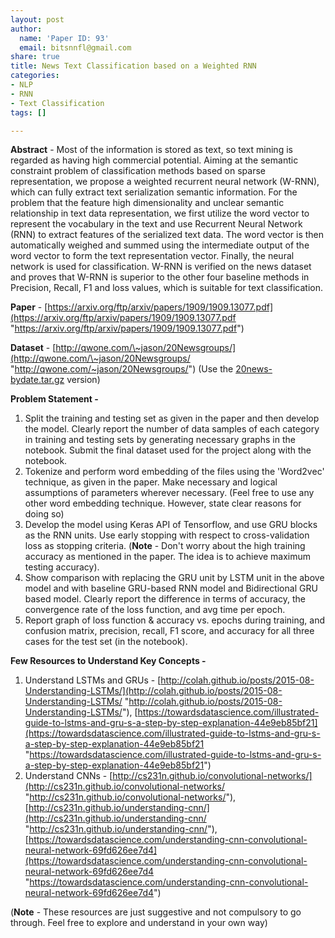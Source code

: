 ```yaml
---
layout: post
author:
  name: 'Paper ID: 93'
  email: bitsnnfl@gmail.com
share: true
title: News Text Classification based on a Weighted RNN
categories:
- NLP
- RNN
- Text Classification
tags: []

---
```

**Abstract** - Most of the information is stored as text, so text mining is regarded as having high commercial potential. Aiming at the semantic constraint problem of classification methods based on sparse representation, we propose a weighted recurrent neural network (W-RNN), which can fully extract text serialization semantic information. For the problem that the feature high dimensionality and unclear semantic relationship in text data representation, we first utilize the word vector to represent the vocabulary in the text and use Recurrent Neural Network (RNN) to extract features of the serialized text data. The word vector is then automatically weighed and summed using the intermediate output of the word vector to form the text representation vector. Finally, the neural network is used for classification. W-RNN is verified on the news dataset and proves that W-RNN is superior to the other four baseline methods in Precision, Recall, F1 and loss values, which is suitable for text classification.

**Paper** - [https://arxiv.org/ftp/arxiv/papers/1909/1909.13077.pdf](https://arxiv.org/ftp/arxiv/papers/1909/1909.13077.pdf "https://arxiv.org/ftp/arxiv/papers/1909/1909.13077.pdf")

**Dataset** - [http://qwone.com/\~jason/20Newsgroups/](http://qwone.com/\~jason/20Newsgroups/ "http://qwone.com/~jason/20Newsgroups/") (Use the [20news-bydate.tar.gz](http://qwone.com/\~jason/20Newsgroups/20news-bydate.tar.gz) version)

**Problem Statement -**

1. Split the training and testing set as given in the paper and then develop the model. Clearly report the number of data samples of each category in training and testing sets by generating necessary graphs in the notebook. Submit the final dataset used for the project along with the notebook.
2. Tokenize and perform word embedding of the files using the 'Word2vec' technique, as given in the paper. Make necessary and logical assumptions of parameters wherever necessary. (Feel free to use any other word embedding technique. However, state clear reasons for doing so)
3. Develop the model using Keras API of Tensorflow, and use GRU blocks as the RNN units. Use early stopping with respect to cross-validation loss as stopping criteria. (**Note** - Don't worry about the high training accuracy as mentioned in the paper. The idea is to achieve maximum testing accuracy).
4. Show comparison with replacing the GRU unit by LSTM unit in the above model and with baseline GRU-based RNN model and Bidirectional GRU based model. Clearly report the difference in terms of accuracy, the convergence rate of the loss function, and avg time per epoch.
5. Report graph of loss function & accuracy vs. epochs during training, and confusion matrix, precision, recall, F1 score, and accuracy for all three cases for the test set (in the notebook).

**Few Resources to Understand Key Concepts -**

1. Understand LSTMs and GRUs - [http://colah.github.io/posts/2015-08-Understanding-LSTMs/](http://colah.github.io/posts/2015-08-Understanding-LSTMs/ "http://colah.github.io/posts/2015-08-Understanding-LSTMs/"), [https://towardsdatascience.com/illustrated-guide-to-lstms-and-gru-s-a-step-by-step-explanation-44e9eb85bf21](https://towardsdatascience.com/illustrated-guide-to-lstms-and-gru-s-a-step-by-step-explanation-44e9eb85bf21 "https://towardsdatascience.com/illustrated-guide-to-lstms-and-gru-s-a-step-by-step-explanation-44e9eb85bf21")
2. Understand CNNs - [http://cs231n.github.io/convolutional-networks/](http://cs231n.github.io/convolutional-networks/ "http://cs231n.github.io/convolutional-networks/"), [http://cs231n.github.io/understanding-cnn/](http://cs231n.github.io/understanding-cnn/ "http://cs231n.github.io/understanding-cnn/"), [https://towardsdatascience.com/understanding-cnn-convolutional-neural-network-69fd626ee7d4](https://towardsdatascience.com/understanding-cnn-convolutional-neural-network-69fd626ee7d4 "https://towardsdatascience.com/understanding-cnn-convolutional-neural-network-69fd626ee7d4")

(**Note** - These resources are just suggestive and not compulsory to go through. Feel free to explore and understand in your own way)